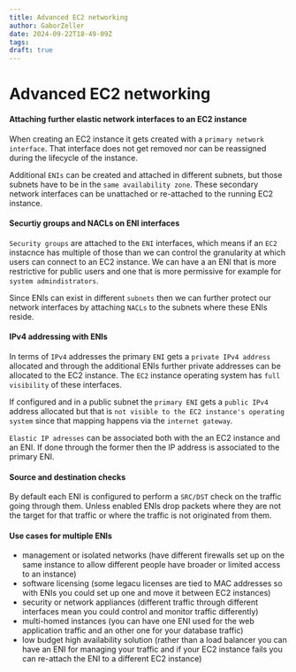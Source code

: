 ```yaml
---
title: Advanced EC2 networking
author: GaborZeller
date: 2024-09-22T18-49-09Z
tags:
draft: true
---
```


# Advanced EC2 networking

#### Attaching further elastic network interfaces to an EC2 instance

When creating an EC2 instance it gets created with a `primary network interface`. That interface does not get removed nor can be reassigned during the lifecycle of the instance.

Additional `ENIs` can be created and attached in different subnets, but those subnets have to be in the `same availability zone`. These secondary network interfaces can be unattached or re-attached to the running EC2 instance.

#### Securtiy groups and NACLs on ENI interfaces

`Security groups` are attached to the `ENI` interfaces, which means if an `EC2` instacnce has multiple of those than we can control the granularity at which users can connect to an EC2 instance. We can have a an ENI that is more restrictive for public users and one that is more permissive for example for `system admindistrators`.

Since ENIs can exist in different `subnets` then we can further protect our network interfaces by attaching `NACLs` to the subnets where these ENIs reside.

#### IPv4 addressing with ENIs

In terms of `IPv4` addresses the primary `ENI` gets a `private IPv4 address` allocated and through the additional ENIs further private addresses can be allocated to the EC2 instance. The `EC2` instance operating system has `full visibility` of these interfaces.

If configured and in a public subnet the `primary ENI` gets a `public IPv4` address allocated but that is `not visible to the EC2 instance's operating system` since that mapping happens via the `internet gateway`.

`Elastic IP adresses` can be associated both with the an EC2 instance and an ENI. If done through the former then the IP address is associated to the primary ENI.

#### Source and destination checks

By default each ENI is configured to perform a `SRC/DST` check on the traffic going through them. Unless enabled ENIs drop packets where they are not the target for that traffic or where the traffic is not originated from them.

#### Use cases for multiple ENIs

- management or isolated networks (have different firewalls set up on the same instance to allow different people have broader or limited access to an instance)
- software licensing (some legacu licenses are tied to MAC addresses so with ENIs you could set up one and move it between EC2 instances)
- security or network appliances (different traffic through different interfaces mean you could control and monitor traffic differently)
- multi-homed instances (you can have one ENI used for the web application traffic and an other one for your database traffic)
- low budget high availability solution (rather than a load balancer you can have an ENI for managing your traffic and if your EC2 instance fails you can re-attach the ENI to a different EC2 instance)

